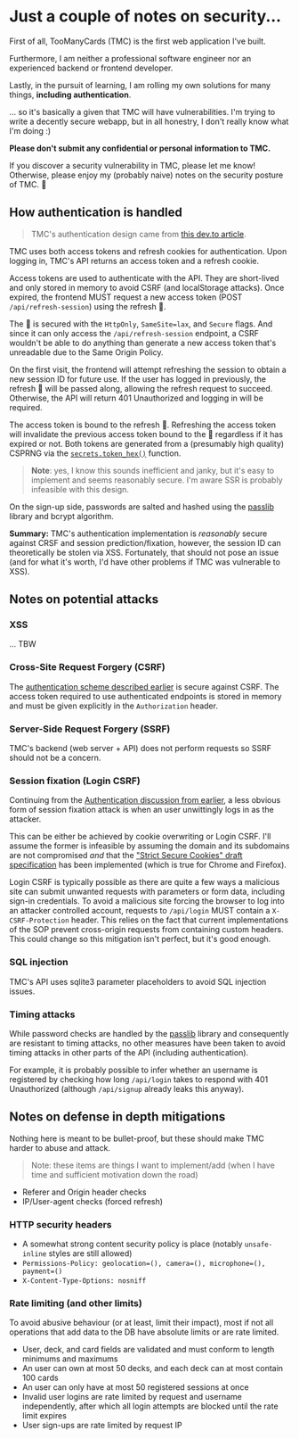 # Just a couple of notes on security...

First of all, TooManyCards (TMC) is the first web application I've built.

Furthermore, I am neither a professional software engineer nor an experienced backend or
frontend developer.

Lastly, in the pursuit of learning, I am rolling my own solutions for many things,
**including authentication**.

... so it's basically a given that TMC will have vulnerabilities. I'm trying to write a
decently secure webapp, but in all honestry, I don't really know what I'm doing :)

**Please don't submit any confidential or personal information to TMC.**

If you discover a security vulnerability in TMC, please let me know! Otherwise, please
enjoy my (probably naive) notes on the security posture of TMC. 🌺

## How authentication is handled

> TMC's authentication design came from [this dev.to article][dev-to-auth].

TMC uses both access tokens and refresh cookies for authentication. Upon logging in, TMC's
API returns an access token and a refresh cookie.

Access tokens are used to authenticate with the API. They are short-lived and only stored
in memory to avoid CSRF (and localStorage attacks). Once expired, the frontend MUST
request a new access token (POST `/api/refresh-session`) using the refresh 🍪.

The 🍪 is secured with the `HttpOnly`, `SameSite=lax`, and `Secure` flags. And since it can
only access the `/api/refresh-session` endpoint, a CSRF wouldn't be able to do anything
than generate a new access token that's unreadable due to the Same Origin Policy.

On the first visit, the frontend will attempt refreshing the session to obtain a new
session ID for future use. If the user has logged in previously, the refresh 🍪 will be
passed along, allowing the refresh request to succeed. Otherwise, the API will return 401
Unauthorized and logging in will be required.

The access token is bound to the refresh 🍪. Refreshing the access token will invalidate
the previous access token bound to the 🍪 regardless if it has expired or not. Both tokens
are generated from a (presumably high quality) CSPRNG via the
[`secrets.token_hex()`][token_hex] function.

> **Note**: yes, I know this sounds inefficient and janky, but it's easy to implement and
> seems reasonably secure. I'm aware SSR is probably infeasible with this design.

On the sign-up side, passwords are salted and hashed using the [passlib] library and
bcrypt algorithm.

**Summary:** TMC's authentication implementation is _reasonably_ secure against CRSF and
session prediction/fixation, however, the session ID can theoretically be stolen via XSS.
Fortunately, that should not pose an issue (and for what it's worth, I'd have other
problems if TMC was vulnerable to XSS).

## Notes on potential attacks

<!--

# https://security.stackexchange.com/questions/116113/rate-limit-login-attempts-count-by-ip-or-username
# https://www.stavros.io/posts/authentication-and-rate-limiting/
# https://www.toptal.com/cyber-security/10-most-common-web-security-vulnerabilities
# https://owasp.org/www-community/attacks/
# https://cheatsheetseries.owasp.org/
# https://codahale.com/a-lesson-in-timing-attacks/
# https://developer.okta.com/blog/2017/06/21/what-the-heck-is-oauth
# https://auth0.com/intro-to-iam/what-is-oauth-2

-->

### XSS

... TBW

### Cross-Site Request Forgery (CSRF)

The [authentication scheme described earlier](#how-authentication-is-handled) is secure
against CSRF. The access token required to use authenticated endpoints is stored in memory
and must be given explicitly in the `Authorization` header.

### Server-Side Request Forgery (SSRF)

TMC's backend (web server + API) does not perform requests so SSRF should not be a
concern.

### Session fixation (Login CSRF)

Continuing from the
[Authentication discussion from earlier](#how-authentication-is-handled), a less obvious
form of session fixation attack is when an user unwittingly logs in as the attacker.

This can be either be achieved by cookie overwriting or Login CSRF. I'll assume the former
is infeasible by assuming the domain and its subdomains are not compromised *and* that the
["Strict Secure Cookies" draft specification][strict-secure-cookies] has been implemented
(which is true for Chrome and Firefox). <!-- TODO: actually validate this claim -->

Login CSRF is typically possible as there are quite a few ways a malicious site can submit
unwanted requests with parameters or form data, including sign-in credentials. To avoid a
malicious site forcing the browser to log into an attacker controlled account, requests to
`/api/login` MUST contain a `X-CSRF-Protection` header. This relies on the fact that
current implementations of the SOP prevent cross-origin requests from containing custom
headers. This could change so this mitigation isn't perfect, but it's good enough.

### SQL injection

TMC's API uses sqlite3 parameter placeholders to avoid SQL injection issues.

### Timing attacks

While password checks are handled by the [passlib] library and consequently are resistant
to timing attacks, no other measures have been taken to avoid timing attacks in other
parts of the API (including authentication).

For example, it is probably possible to infer whether an username is registered by
checking how long `/api/login` takes to respond with 401 Unauthorized (although
`/api/signup` already leaks this anyway).

## Notes on defense in depth mitigations

Nothing here is meant to be bullet-proof, but these should make TMC harder to abuse and
attack.

> Note: these items are things I want to implement/add (when I have time and sufficient
> motivation down the road)

- Referer and Origin header checks
- IP/User-agent checks (forced refresh)

### HTTP security headers

- A somewhat strong content security policy is place (notably `unsafe-inline` styles are
  still allowed)
- `Permissions-Policy: geolocation=(), camera=(), microphone=(), payment=()`
- `X-Content-Type-Options: nosniff`

### Rate limiting (and other limits)

To avoid abusive behaviour (or at least, limit their impact), most if not all operations
that add data to the DB have absolute limits or are rate limited.

- User, deck, and card fields are validated and must conform to length minimums and
  maximums
- An user can own at most 50 decks, and each deck can at most contain 100 cards
- An user can only have at most 50 registered sessions at once
- Invalid user logins are rate limited by request and username independently, after which
  all login attempts are blocked until the rate limit expires
- User sign-ups are rate limited by request IP

[dev-to-auth]: https://dev.to/cotter/localstorage-vs-cookies-all-you-need-to-know-about-storing-jwt-tokens-securely-in-the-front-end-15id
[passlib]: https://passlib.readthedocs.io/en/stable/
[strict-secure-cookies]: https://datatracker.ietf.org/doc/html/draft-ietf-httpbis-cookie-alone-01
[token_hex]: https://docs.python.org/3/library/secrets.html#secrets.token_hex
